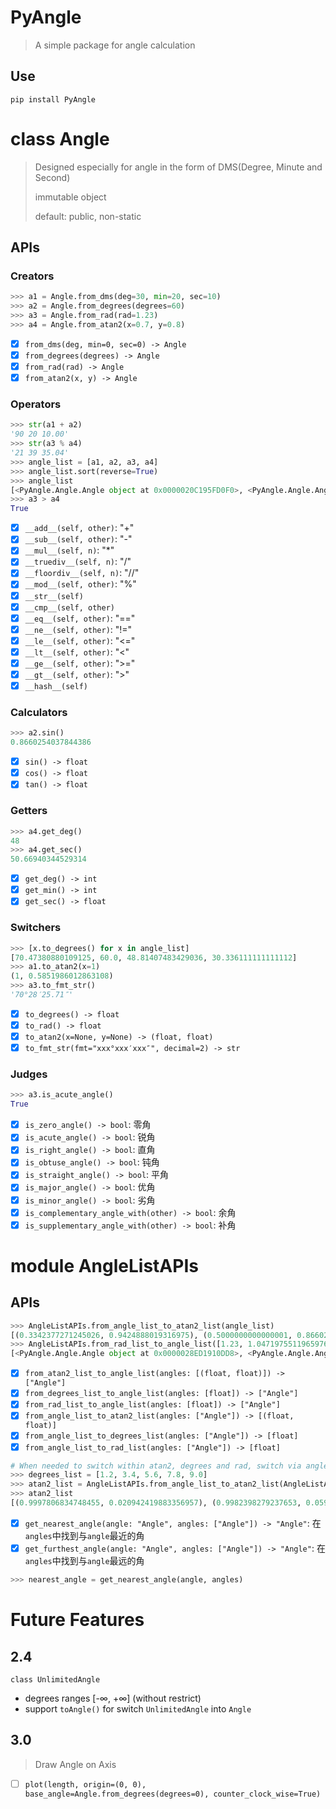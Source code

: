 # PyAngle

> A simple package for angle calculation

## Use

```
pip install PyAngle
```

# class Angle

> Designed especially for angle in the form of DMS(Degree, Minute and Second)
>
> immutable object
>
> default: public, non-static

## APIs

### Creators

```python
>>> a1 = Angle.from_dms(deg=30, min=20, sec=10)
>>> a2 = Angle.from_degrees(degrees=60)
>>> a3 = Angle.from_rad(rad=1.23)
>>> a4 = Angle.from_atan2(x=0.7, y=0.8)
```

- [x] `from_dms(deg, min=0, sec=0) -> Angle`
- [x] `from_degrees(degrees) -> Angle`
- [x] `from_rad(rad) -> Angle`
- [x] `from_atan2(x, y) -> Angle`

### Operators

```python
>>> str(a1 + a2)
'90 20 10.00'
>>> str(a3 % a4)
'21 39 35.04'
>>> angle_list = [a1, a2, a3, a4]
>>> angle_list.sort(reverse=True)
>>> angle_list
[<PyAngle.Angle.Angle object at 0x0000020C195FD0F0>, <PyAngle.Angle.Angle object at 0x0000020C19521B38>, <PyAngle.Angle.Angle object at 0x0000020C195FD860>, <PyAngle.Angle.Angle object at 0x0000020C195D6EF0>]
>>> a3 > a4
True
```

- [x] `__add__(self, other)`: "+"
- [x] `__sub__(self, other)`: "-"
- [x] `__mul__(self, n)`: "\*"
- [x] `__truediv__(self, n)`: "/"
- [x] `__floordiv__(self, n)`: "//"
- [x] `__mod__(self, other)`: "%"
- [x] `__str__(self)`
- [x] `__cmp__(self, other)`
- [x] `__eq__(self, other)`: "=="
- [x] `__ne__(self, other)`: "!="
- [x] `__le__(self, other)`: "<="
- [x] `__lt__(self, other)`: "<"
- [x] `__ge__(self, other)`: ">="
- [x] `__gt__(self, other)`: ">"
- [x] `__hash__(self)`

### Calculators

```python
>>> a2.sin()
0.8660254037844386
```

- [x] `sin() -> float`
- [x] `cos() -> float`
- [x] `tan() -> float`

### Getters

```python
>>> a4.get_deg()
48
>>> a4.get_sec()
50.66940344529314
```

- [x] `get_deg() -> int`
- [x] `get_min() -> int`
- [x] `get_sec() -> float`

### Switchers

```python
>>> [x.to_degrees() for x in angle_list]
[70.47380880109125, 60.0, 48.81407483429036, 30.336111111111112]
>>> a1.to_atan2(x=1)
(1, 0.5851986012863108)
>>> a3.to_fmt_str()
'70°28′25.71″'
```

- [x] `to_degrees() -> float`
- [x] `to_rad() -> float`
- [x] `to_atan2(x=None, y=None) -> (float, float)`
- [x] `to_fmt_str(fmt="xxx°xxx′xxx″", decimal=2) -> str`

### Judges

```python
>>> a3.is_acute_angle()
True
```

- [x] `is_zero_angle() -> bool`: 零角
- [x] `is_acute_angle() -> bool`: 锐角
- [x] `is_right_angle() -> bool`: 直角
- [x] `is_obtuse_angle() -> bool`: 钝角
- [x] `is_straight_angle() -> bool`: 平角
- [x] `is_major_angle() -> bool`: 优角
- [x] `is_minor_angle() -> bool`: 劣角
- [x] `is_complementary_angle_with(other) -> bool`: 余角
- [x] `is_supplementary_angle_with(other) -> bool`: 补角

# module AngleListAPIs

## APIs

```python
>>> AngleListAPIs.from_angle_list_to_atan2_list(angle_list)
[(0.3342377271245026, 0.9424888019316975), (0.5000000000000001, 0.8660254037844386), (0.658504607868518, 0.7525766947068778), (0.8630773966838536, 0.5050716853412216)]
>>> AngleListAPIs.from_rad_list_to_angle_list([1.23, 1.0471975511965976, 0.8519663271732721, 0.5294650211397243])
[<PyAngle.Angle.Angle object at 0x0000028ED1910DD8>, <PyAngle.Angle.Angle object at 0x0000028ED1910E48>, <PyAngle.Angle.Angle object at 0x0000028ED1910EB8>, <PyAngle.Angle.Angle object at 0x0000028ED1910F28>]
```

- [x] `from_atan2_list_to_angle_list(angles: [(float, float)]) -> ["Angle"]`
- [x] `from_degrees_list_to_angle_list(angles: [float]) -> ["Angle"]`
- [x] `from_rad_list_to_angle_list(angles: [float]) -> ["Angle"]`
- [x] `from_angle_list_to_atan2_list(angles: ["Angle"]) -> [(float, float)]`
- [x] `from_angle_list_to_degrees_list(angles: ["Angle"]) -> [float]`
- [x] `from_angle_list_to_rad_list(angles: ["Angle"]) -> [float]`

```python
# When needed to switch within atan2, degrees and rad, switch via angle list
>>> degrees_list = [1.2, 3.4, 5.6, 7.8, 9.0]
>>> atan2_list = AngleListAPIs.from_angle_list_to_atan2_list(AngleListAPIs.from_degrees_list_to_angle_list(degrees_list))
>>> atan2_list
[(0.9997806834748455, 0.020942419883356957), (0.9982398279237653, 0.05930637357596162), (0.9952273999818312, 0.09758289975914947), (0.9907478404714436, 0.13571557243430438), (0.9876883405951378, 0.15643446504023087)]
```

- [x] `get_nearest_angle(angle: "Angle", angles: ["Angle"]) -> "Angle"`: 在`angles`中找到与`angle`最近的角
- [x] `get_furthest_angle(angle: "Angle", angles: ["Angle"]) -> "Angle"`: 在`angles`中找到与`angle`最远的角

```python
>>> nearest_angle = get_nearest_angle(angle, angles)
```

# Future Features

## 2.4

`class UnlimitedAngle`

- degrees ranges [-∞, +∞] (without restrict)
- support `toAngle()` for switch `UnlimitedAngle` into `Angle`

## 3.0

> Draw Angle on Axis

- [ ] `plot(length, origin=(0, 0), base_angle=Angle.from_degrees(degrees=0), counter_clock_wise=True)`
